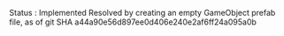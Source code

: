 Status : Implemented
Resolved by creating an empty GameObject prefab file, as of git SHA a44a90e56d897ee0d406e240e2af6ff24a095a0b